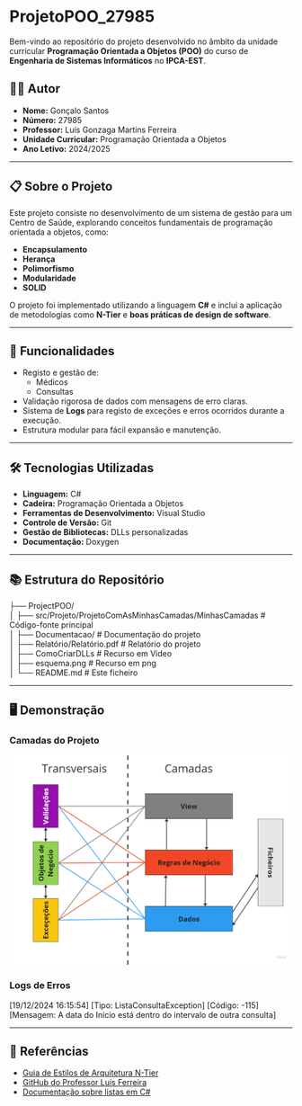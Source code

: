 # ProjetoPOO_27985

Bem-vindo ao repositório do projeto desenvolvido no âmbito da unidade curricular **Programação Orientada a Objetos (POO)** do curso de **Engenharia de Sistemas Informáticos** no **IPCA-EST**.


## 👨‍💻 Autor

- **Nome:** Gonçalo Santos  
- **Número:** 27985  
- **Professor:** Luís Gonzaga Martins Ferreira  
- **Unidade Curricular:** Programação Orientada a Objetos  
- **Ano Letivo:** 2024/2025

---

## 📋 Sobre o Projeto

Este projeto consiste no desenvolvimento de um sistema de gestão para um Centro de Saúde, explorando conceitos fundamentais de programação orientada a objetos, como:
- **Encapsulamento**
- **Herança**
- **Polimorfismo**
- **Modularidade**
- **SOLID**

O projeto foi implementado utilizando a linguagem **C#** e inclui a aplicação de metodologias como **N-Tier** e **boas práticas de design de software**.

---

## 🚀 Funcionalidades

- Registo e gestão de:
  - Médicos
  - Consultas
- Validação rigorosa de dados com mensagens de erro claras.
- Sistema de **Logs** para registo de exceções e erros ocorridos durante a execução.
- Estrutura modular para fácil expansão e manutenção.

---

## 🛠️ Tecnologias Utilizadas

- **Linguagem:** C#
- **Cadeira:** Programação Orientada a Objetos
- **Ferramentas de Desenvolvimento:** Visual Studio
- **Controle de Versão:** Git
- **Gestão de Bibliotecas:** DLLs personalizadas
- **Documentação:** Doxygen

---

## 📚 Estrutura do Repositório
├── ProjectPOO/ <br/>
│ ├── src/Projeto/ProjetoComAsMinhasCamadas/MinhasCamadas # Código-fonte principal <br/>
│ ├── Documentacao/ # Documentação do projeto <br/>
│ ├── Relatório/Relatório.pdf # Relatório do projeto<br/>
│ ├── ComoCriarDLLs # Recurso em Video<br/>
│ ├── esquema.png # Recurso em png<br/>
│ └── README.md # Este ficheiro<br/>

---

## 🖥️ Demonstração

### Camadas do Projeto
![Camadas do Projeto](imagem_2024-12-21_222226015.png)

### Logs de Erros
[19/12/2024 16:15:54] [Tipo: ListaConsultaException] [Código: -115] [Mensagem: A data do Início está dentro do intervalo de outra consulta]

---

## 📝 Referências

- [Guia de Estilos de Arquitetura N-Tier](https://learn.microsoft.com/pt-pt/azure/architecture/guide/architecture-styles/n-tier)
- [GitHub do Professor Luís Ferreira](https://github.com/luferIPCA/LESI-POO-2024-2025)
- [Documentação sobre listas em C#](https://learn.microsoft.com/pt-pt/dotnet/csharp/tour-of-csharp/tutorials/arrays-and-collections)
